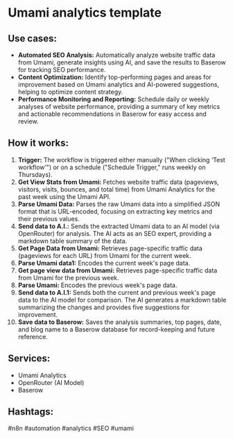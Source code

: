 # Umami analytics template

## Use cases:

- **Automated SEO Analysis:** Automatically analyze website traffic data from Umami, generate insights using AI, and save the results to Baserow for tracking SEO performance.
- **Content Optimization:** Identify top-performing pages and areas for improvement based on Umami analytics and AI-powered suggestions, helping to optimize content strategy.
- **Performance Monitoring and Reporting:** Schedule daily or weekly analyses of website performance, providing a summary of key metrics and actionable recommendations in Baserow for easy access and review.

## How it works:

1.  **Trigger:** The workflow is triggered either manually ("When clicking ‘Test workflow’") or on a schedule ("Schedule Trigger," runs weekly on Thursdays).
2.  **Get View Stats from Umami:** Fetches website traffic data (pageviews, visitors, visits, bounces, and total time) from Umami Analytics for the past week using the Umami API.
3.  **Parse Umami Data:** Parses the raw Umami data into a simplified JSON format that is URL-encoded, focusing on extracting key metrics and their previous values.
4.  **Send data to A.I.:** Sends the extracted Umami data to an AI model (via OpenRouter) for analysis. The AI acts as an SEO expert, providing a markdown table summary of the data.
5.  **Get Page Data from Umami:** Retrieves page-specific traffic data (pageviews for each URL) from Umami for the current week.
6.  **Parse Umami data1:** Encodes the current week's page data.
7.  **Get page view data from Umami:** Retrieves page-specific traffic data from Umami for the previous week.
8.  **Parse Umami:** Encodes the previous week's page data.
9.  **Send data to A.I.1:** Sends both the current and previous week's page data to the AI model for comparison. The AI generates a markdown table summarizing the changes and provides five suggestions for improvement.
10. **Save data to Baserow:** Saves the analysis summaries, top pages, date, and blog name to a Baserow database for record-keeping and future reference.

## Services:

*   Umami Analytics
*   OpenRouter (AI Model)
*   Baserow

## Hashtags:

#n8n #automation #analytics #SEO #umami

